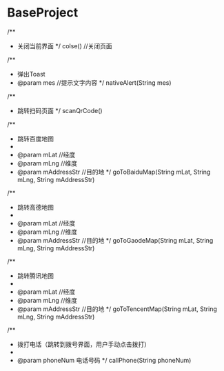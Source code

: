 # BaseProject


/**
* 关闭当前界面
*/
colse() //关闭页面

/**
* 弹出Toast
* @param mes //提示文字内容
*/
nativeAlert(String mes)

/**
* 跳转扫码页面
*/
scanQrCode()

/**
* 跳转百度地图
*
* @param mLat        //经度
* @param mLng        //维度
* @param mAddressStr //目的地
*/
goToBaiduMap(String mLat, String mLng, String mAddressStr)

/**
* 跳转高德地图
*
* @param mLat        //经度
* @param mLng        //维度
* @param mAddressStr //目的地
*/
goToGaodeMap(String mLat, String mLng, String mAddressStr)

/**
* 跳转腾讯地图
*
* @param mLat        //经度
* @param mLng        //维度
* @param mAddressStr //目的地
*/
goToTencentMap(String mLat, String mLng, String mAddressStr)

/**
* 拨打电话（跳转到拨号界面，用户手动点击拨打）
*
* @param phoneNum 电话号码
*/
callPhone(String phoneNum)
